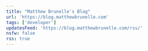 ```yaml
---
title: "Matthew Brunelle's Blog"
url: 'https://blog.matthewbrunelle.com'
tags: ['developer']
updatesFeed: 'https://blog.matthewbrunelle.com/rss/'
nsfw: false
rss: true
---
```

